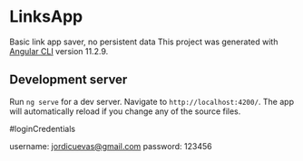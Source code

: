 # LinksApp

Basic link app saver, no persistent data
This project was generated with [Angular CLI](https://github.com/angular/angular-cli) version 11.2.9.

## Development server

Run `ng serve` for a dev server. Navigate to `http://localhost:4200/`. The app will automatically reload if you change any of the source files.

#loginCredentials

username: jordicuevas@gmail.com
password: 123456
